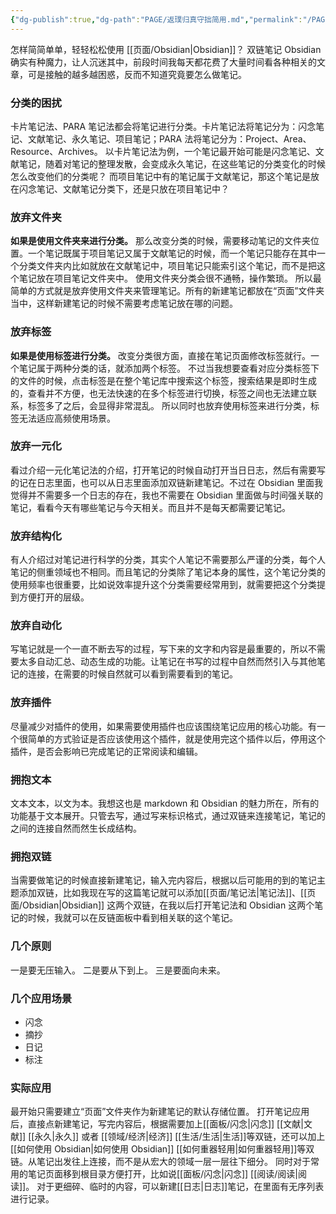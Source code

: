 ```yaml
---
{"dg-publish":true,"dg-path":"PAGE/返璞归真守拙简用.md","permalink":"/PAGE/返璞归真守拙简用/","noteIcon":"1","created":"2023-05-18T10:42:37.138+08:00","updated":""}
---
```



怎样简简单单，轻轻松松使用 [[页面/Obsidian\|Obsidian]]？
双链笔记 Obsidian 确实有种魔力，让人沉迷其中，前段时间我每天都花费了大量时间看各种相关的文章，可是接触的越多越困惑，反而不知道究竟要怎么做笔记。
### 分类的困扰
卡片笔记法、PARA 笔记法都会将笔记进行分类。卡片笔记法将笔记分为：闪念笔记、文献笔记、永久笔记、项目笔记；PARA 法将笔记分为：Project、Area、Resource、Archives。
以卡片笔记法为例，一个笔记最开始可能是闪念笔记、文献笔记，随着对笔记的整理发散，会变成永久笔记，在这些笔记的分类变化的时候怎么改变他们的分类呢？
而项目笔记中有的笔记属于文献笔记，那这个笔记是放在闪念笔记、文献笔记分类下，还是只放在项目笔记中？
### 放弃文件夹
**如果是使用文件夹来进行分类。** 那么改变分类的时候，需要移动笔记的文件夹位置。一个笔记既属于项目笔记又属于文献笔记的时候，而一个笔记只能存在其中一个分类文件夹内比如就放在文献笔记中，项目笔记只能索引这个笔记，而不是把这个笔记放在项目笔记文件夹中。
使用文件夹分类会很不通畅，操作繁琐。
所以最简单的方式就是放弃使用文件夹来管理笔记。所有的新建笔记都放在“页面”文件夹当中，这样新建笔记的时候不需要考虑笔记放在哪的问题。
### 放弃标签
**如果是使用标签进行分类。** 改变分类很方面，直接在笔记页面修改标签就行。一个笔记属于两种分类的话，就添加两个标签。
不过当我想要查看对应分类标签下的文件的时候，点击标签是在整个笔记库中搜索这个标签，搜索结果是即时生成的，查看并不方便，也无法快速的在多个标签进行切换，标签之间也无法建立联系，标签多了之后，会显得非常混乱。
所以同时也放弃使用标签来进行分类，标签无法适应高频使用场景。
### 放弃一元化
看过介绍一元化笔记法的介绍，打开笔记的时候自动打开当日日志，然后有需要写的记在日志里面，也可以从日志里面添加双链新建笔记。不过在 Obsidian 里面我觉得并不需要多一个日志的存在，我也不需要在 Obsidian 里面做与时间强关联的笔记，看看今天有哪些笔记与今天相关。而且并不是每天都需要记笔记。
### 放弃结构化
有人介绍过对笔记进行科学的分类，其实个人笔记不需要那么严谨的分类，每个人笔记的侧重领域也不相同。而且笔记的分类除了笔记本身的属性，这个笔记分类的使用频率也很重要，比如说效率提升这个分类需要经常用到，就需要把这个分类提到方便打开的层级。
### 放弃自动化
写笔记就是一个一直不断去写的过程，写下来的文字和内容是最重要的，所以不需要太多自动汇总、动态生成的功能。让笔记在书写的过程中自然而然引入与其他笔记的连接，在需要的时候自然就可以看到需要看到的笔记。
### 放弃插件
尽量减少对插件的使用，如果需要使用插件也应该围绕笔记应用的核心功能。有一个很简单的方式验证是否应该使用这个插件，就是使用完这个插件以后，停用这个插件，是否会影响已完成笔记的正常阅读和编辑。
### 拥抱文本
文本文本，以文为本。我想这也是 markdown 和 Obsidian 的魅力所在，所有的功能基于文本展开。只管去写，通过写来标识格式，通过双链来连接笔记，笔记的之间的连接自然而然生长成结构。
### 拥抱双链
当需要做笔记的时候直接新建笔记，输入完内容后，根据以后可能用的到的笔记主题添加双链，比如我现在写的这篇笔记就可以添加[[页面/笔记法\|笔记法]]、[[页面/Obsidian\|Obsidian]] 这两个双链，在我以后打开笔记法和 Obsidian 这两个笔记的时候，我就可以在反链面板中看到相关联的这个笔记。
### 几个原则
一是要无压输入。
二是要从下到上。
三是要面向未来。
### 几个应用场景
- 闪念
- 摘抄
- 日记
- 标注
### 实际应用
最开始只需要建立“页面”文件夹作为新建笔记的默认存储位置。
打开笔记应用后，直接点新建笔记，写完内容后，根据需要加上[[面板/闪念\|闪念]] [[文献\|文献]] [[永久\|永久]] 或者 [[领域/经济\|经济]] [[生活/生活\|生活]]等双链，还可以加上[[如何使用 Obsidian\|如何使用 Obsidian]] [[如何重器轻用\|如何重器轻用]]等双链。从笔记出发往上连接，而不是从宏大的领域一层一层往下细分。
同时对于常用的笔记页面移到根目录方便打开，比如说[[面板/闪念\|闪念]] [[阅读/阅读\|阅读]]。
对于更细碎、临时的内容，可以新建[[日志\|日志]]笔记，在里面有无序列表进行记录。
